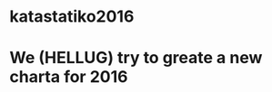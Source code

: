 # katastatiko2016
We (HELLUG) try to greate a new charta for 2016
======================================
